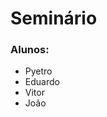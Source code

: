 <!DOCTYPE html>
<html lang="pt-br">
<head>
    <meta charset="UTF-8">
    <meta name="viewport" content="width=device-width, initial-scale=1.0">
    <title>Document</title>
</head>
<body>
  <h1>Seminário</h1>
  <h3>Alunos:</h3>
  <ul>
    <li>Pyetro</li>
    <li>Eduardo</li>
    <li>Vitor</li>
    <li>João</li>
  </ul>  
</body>
</html>
